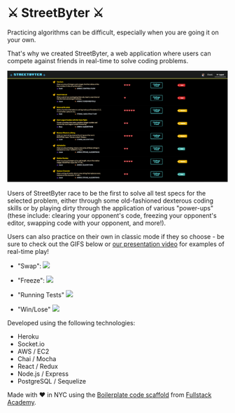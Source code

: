 # :crossed_swords: StreetByter :crossed_swords:

Practicing algorithms can be difficult, especially when you are going it on your own.

That's why we created StreetByter, a web application where users can compete against friends in real-time to solve coding problems.

![](/media/questions.png)

Users of StreetByter race to be the first to solve all test specs for the selected problem, either through some old-fashioned dexterous coding skills or by playing dirty through the application of various "power-ups" (these include: clearing your opponent's code, freezing your opponent's editor, swapping code with your opponent, and more!).

Users can also practice on their own in classic mode if they so choose - be sure to check out the GIFS below or [our presentation video](https://youtube.com/) for examples of real-time play!

- "Swap":
![](/media/swap.gif)

- "Freeze":
![](/media/freeze.gif)

- "Running Tests"
![](/media/tests.gif)

- "Win/Lose"
![](/media/win_lose.gif)

Developed using the following technologies:
- Heroku
- Socket.io
- AWS / EC2
- Chai / Mocha
- React / Redux
- Node.js / Express
- PostgreSQL / Sequelize

Made with :heart: in NYC using the [Boilerplate code scaffold](https://github.com/FullstackAcademy/boilermaker) from [Fullstack Academy](https://github.com/FullstackAcademy).
